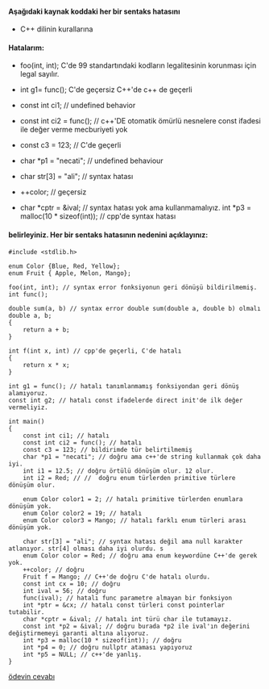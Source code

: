 #### Aşağıdaki kaynak koddaki her bir sentaks hatasını

+ C++ dilinin kurallarına 

#### Hatalarım:
+ foo(int, int); C'de 99 standartındaki kodların legalitesinin korunması için legal sayılır.
+ int g1= func(); C'de geçersiz C++'de c++ de geçerli

+ const int ci1; // undefined behavior
+ const int ci2 = func(); // c++'DE otomatik ömürlü nesnelere const ifadesi ile değer verme mecburiyeti yok
+ const c3 = 123; // C'de geçerli
+ char *p1 = "necati"; // undefined behaviour
+ char str[3] = "ali"; // syntax hatası
+ ++color; // geçersiz
+ char *cptr = &ival; // syntax hatası yok ama kullanmamalıyız.
int *p3 = malloc(10 * sizeof(int)); // cpp'de syntax hatası




#### belirleyiniz. Her bir sentaks hatasının nedenini açıklayınız:

```
#include <stdlib.h>

enum Color {Blue, Red, Yellow};
enum Fruit { Apple, Melon, Mango};

foo(int, int); // syntax error fonksiyonun geri dönüşü bildirilmemiş.
int func(); 

double sum(a, b) // syntax error double sum(double a, double b) olmalı
double a, b;
{
	return a + b;
}

int f(int x, int) // cpp'de geçerli, C'de hatalı
{
	return x * x;
}

int g1 = func(); // hatalı tanımlanmamış fonksiyondan geri dönüş alamıyoruz.
const int g2; // hatalı const ifadelerde direct init'de ilk değer vermeliyiz. 

int main()
{
	const int ci1; // hatalı
	const int ci2 = func(); // hatalı
	const c3 = 123; // bildirimde tür belirtilmemiş
	char *p1 = "necati"; // doğru ama c++'de string kullanmak çok daha iyi.
	int i1 = 12.5; // doğru örtülü dönüşüm olur. 12 olur.
	int i2 = Red; // //  doğru enum türlerden primitive türlere dönüşüm olur.

	enum Color color1 = 2; // hatalı primitive türlerden enumlara dönüşüm yok.
	enum Color color2 = 19; // hatalı
	enum Color color3 = Mango; // hatalı farklı enum türleri arası dönüşüm yok.
  
	char str[3] = "ali"; // syntax hatası değil ama null karakter atlanıyor. str[4] olması daha iyi olurdu. s
	enum Color color = Red; // doğru ama enum keywordüne C++'de gerek yok.
	++color; // doğru
	Fruit f = Mango; // C++'de doğru C'de hatalı olurdu. 
	const int cx = 10; // doğru
	int ival = 56; // doğru
	func(ival); // hatalı func parametre almayan bir fonksiyon
	int *ptr = &cx; // hatalı const türleri const pointerlar tutabilir.
	char *cptr = &ival; // hatalı int türü char ile tutamayız.
	const int *p2 = &ival; // doğru burada *p2 ile ival'ın değerini değiştirmemeyi garanti altına alıyoruz.
	int *p3 = malloc(10 * sizeof(int)); // doğru
	int *p4 = 0; // doğru nullptr ataması yapıyoruz
	int *p5 = NULL; // c++'de yanlış.
}
```


[ödevin cevabı](https://www.youtube.com/watch?v=pEAOVqTTGOQ)
